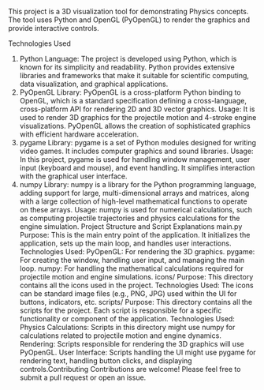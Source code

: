 This project is a 3D visualization tool for demonstrating Physics concepts. The tool uses Python and OpenGL (PyOpenGL) to render the graphics and provide interactive controls.


Technologies Used
1. Python
Language: The project is developed using Python, which is known for its simplicity and readability. Python provides extensive libraries and frameworks that make it suitable for scientific computing, data visualization, and graphical applications.
2. PyOpenGL
Library: PyOpenGL is a cross-platform Python binding to OpenGL, which is a standard specification defining a cross-language, cross-platform API for rendering 2D and 3D vector graphics.
Usage: It is used to render 3D graphics for the projectile motion and 4-stroke engine visualizations. PyOpenGL allows the creation of sophisticated graphics with efficient hardware acceleration.
3. pygame
Library: pygame is a set of Python modules designed for writing video games. It includes computer graphics and sound libraries.
Usage: In this project, pygame is used for handling window management, user input (keyboard and mouse), and event handling. It simplifies interaction with the graphical user interface.
4. numpy
Library: numpy is a library for the Python programming language, adding support for large, multi-dimensional arrays and matrices, along with a large collection of high-level mathematical functions to operate on these arrays.
Usage: numpy is used for numerical calculations, such as computing projectile trajectories and physics calculations for the engine simulation.
Project Structure and Script Explanations
main.py
Purpose: This is the main entry point of the application. It initializes the application, sets up the main loop, and handles user interactions.
Technologies Used:
PyOpenGL: For rendering the 3D graphics.
pygame: For creating the window, handling user input, and managing the main loop.
numpy: For handling the mathematical calculations required for projectile motion and engine simulations.
icons/
Purpose: This directory contains all the icons used in the project.
Technologies Used: The icons can be standard image files (e.g., PNG, JPG) used within the UI for buttons, indicators, etc.
scripts/
Purpose: This directory contains all the scripts for the project. Each script is responsible for a specific functionality or component of the application.
Technologies Used:
Physics Calculations: Scripts in this directory might use numpy for calculations related to projectile motion and engine dynamics.
Rendering: Scripts responsible for rendering the 3D graphics will use PyOpenGL.
User Interface: Scripts handling the UI might use pygame for rendering text, handling button clicks, and displaying controls.Contributing
Contributions are welcome! Please feel free to submit a pull request or open an issue.